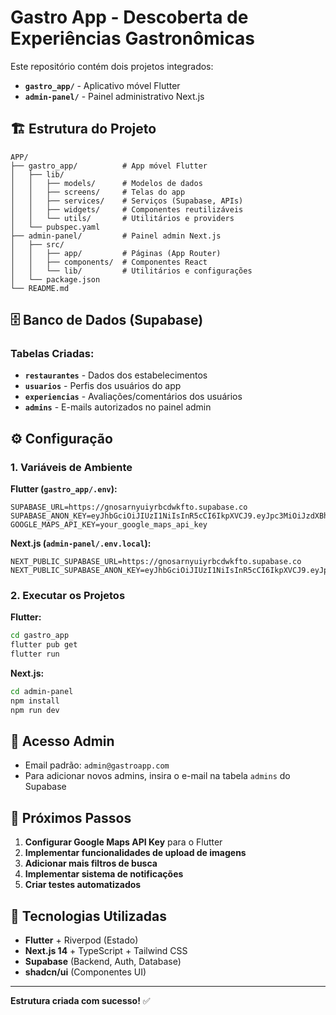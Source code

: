 # Gastro App - Descoberta de Experiências Gastronômicas

Este repositório contém dois projetos integrados:

- **`gastro_app/`** - Aplicativo móvel Flutter
- **`admin-panel/`** - Painel administrativo Next.js

## 🏗️ Estrutura do Projeto

```
APP/
├── gastro_app/          # App móvel Flutter
│   ├── lib/
│   │   ├── models/      # Modelos de dados
│   │   ├── screens/     # Telas do app
│   │   ├── services/    # Serviços (Supabase, APIs)
│   │   ├── widgets/     # Componentes reutilizáveis
│   │   └── utils/       # Utilitários e providers
│   └── pubspec.yaml
├── admin-panel/         # Painel admin Next.js
│   ├── src/
│   │   ├── app/         # Páginas (App Router)
│   │   ├── components/  # Componentes React
│   │   └── lib/         # Utilitários e configurações
│   └── package.json
└── README.md
```

## 🗄️ Banco de Dados (Supabase)

### Tabelas Criadas:

- **`restaurantes`** - Dados dos estabelecimentos
- **`usuarios`** - Perfis dos usuários do app
- **`experiencias`** - Avaliações/comentários dos usuários
- **`admins`** - E-mails autorizados no painel admin

## ⚙️ Configuração

### 1. Variáveis de Ambiente

**Flutter (`gastro_app/.env`):**
```env
SUPABASE_URL=https://gnosarnyuiyrbcdwkfto.supabase.co
SUPABASE_ANON_KEY=eyJhbGciOiJIUzI1NiIsInR5cCI6IkpXVCJ9.eyJpc3MiOiJzdXBhYmFzZSIsInJlZiI6Imdub3Nhcm55dWl5cmJjZHdrZnRvIiwicm9sZSI6ImFub24iLCJpYXQiOjE3NTE5ODU2MzcsImV4cCI6MjA2NzU2MTYzN30.AfNNIGkf9p1veM0LvZzYQbUW9QGn3UJNdI_HWW2RYYQ
GOOGLE_MAPS_API_KEY=your_google_maps_api_key
```

**Next.js (`admin-panel/.env.local`):**
```env
NEXT_PUBLIC_SUPABASE_URL=https://gnosarnyuiyrbcdwkfto.supabase.co
NEXT_PUBLIC_SUPABASE_ANON_KEY=eyJhbGciOiJIUzI1NiIsInR5cCI6IkpXVCJ9.eyJpc3MiOiJzdXBhYmFzZSIsInJlZiI6Imdub3Nhcm55dWl5cmJjZHdrZnRvIiwicm9sZSI6ImFub24iLCJpYXQiOjE3NTE5ODU2MzcsImV4cCI6MjA2NzU2MTYzN30.AfNNIGkf9p1veM0LvZzYQbUW9QGn3UJNdI_HWW2RYYQ
```

### 2. Executar os Projetos

**Flutter:**
```bash
cd gastro_app
flutter pub get
flutter run
```

**Next.js:**
```bash
cd admin-panel
npm install
npm run dev
```

## 👤 Acesso Admin

- Email padrão: `admin@gastroapp.com`
- Para adicionar novos admins, insira o e-mail na tabela `admins` do Supabase

## 🚀 Próximos Passos

1. **Configurar Google Maps API Key** para o Flutter
2. **Implementar funcionalidades de upload de imagens**
3. **Adicionar mais filtros de busca**
4. **Implementar sistema de notificações**
5. **Criar testes automatizados**

## 📱 Tecnologias Utilizadas

- **Flutter** + Riverpod (Estado)
- **Next.js 14** + TypeScript + Tailwind CSS
- **Supabase** (Backend, Auth, Database)
- **shadcn/ui** (Componentes UI)

---

**Estrutura criada com sucesso!** ✅ 
